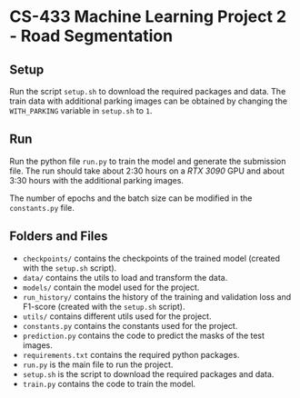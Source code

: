 # CS-433 Machine Learning Project 2 - Road Segmentation

## Setup

Run the script `setup.sh` to download the required packages and data. The train data with additional parking images can be obtained by changing the `WITH_PARKING` variable in `setup.sh` to `1`.

## Run

Run the python file `run.py` to train the model and generate the submission file. The run should take about 2:30 hours on a _RTX 3090_ GPU and about 3:30 hours with the additional parking images.

The number of epochs and the batch size can be modified in the `constants.py` file.

## Folders and Files

- `checkpoints/` contains the checkpoints of the trained model (created with the `setup.sh` script).
- `data/` contains the utils to load and transform the data.
- `models/` contain the model used for the project.
- `run_history/` contains the history of the training and validation loss and F1-score (created with the `setup.sh` script).
- `utils/` contains different utils used for the project.
- `constants.py` contains the constants used for the project.
- `prediction.py` contains the code to predict the masks of the test images.
- `requirements.txt` contains the required python packages.
- `run.py` is the main file to run the project.
- `setup.sh` is the script to download the required packages and data.
- `train.py` contains the code to train the model.
